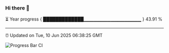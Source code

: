 ### Hi there 👋

⏳ Year progress { █████████████▁▁▁▁▁▁▁▁▁▁▁▁▁▁▁▁▁ } 43.91 %

---

⏰ Updated on Tue, 10 Jun 2025 06:38:25 GMT

![Progress Bar CI](https://github.com/DhruviPatel157/GitHub-Actions-Demo/workflows/Progress%20Bar%20CI/badge.svg)

